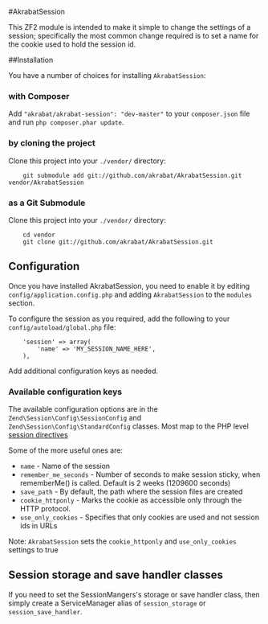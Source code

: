 #AkrabatSession

This ZF2 module is intended to make it simple to change the settings of a 
session; specifically the most common change required is to set a name for
the cookie used to hold the session id.

##Installation

You have a number of choices for installing `AkrabatSession`:

### with Composer

Add `"akrabat/akrabat-session": "dev-master"` to your `composer.json` file and run `php composer.phar update`.

### by cloning the project

Clone this project into your `./vendor/` directory:

        git submodule add git://github.com/akrabat/AkrabatSession.git vendor/AkrabatSession

### as a Git Submodule

Clone this project into your `./vendor/` directory:

        cd vendor
        git clone git://github.com/akrabat/AkrabatSession.git

## Configuration

Once you have installed AkrabatSession, you need to enable it by editing 
`config/application.config.php` and adding `AkrabatSession` to the `modules`
section.

To configure the session as you required, add the following to your 
`config/autoload/global.php` file:

        'session' => array(
            'name' => 'MY_SESSION_NAME_HERE',
        ),

Add additional configuration keys as needed.


### Available configuration keys

The available configuration options are in the `Zend\Session\Config\SessionConfig`
and `Zend\Session\Config\StandardConfig` classes. Most map to the PHP level
[session directives](http://www.php.net/manual/en/session.configuration.php)


Some of the more useful ones are:

* `name` - Name of the session
* `remember_me_seconds` - Number of seconds to make session sticky, when rememberMe() is called. Default is 2 weeks (1209600 seconds)
* `save_path` - By default, the path where the session files are created
* `cookie_httponly` - Marks the cookie as accessible only through the HTTP protocol.
* `use_only_cookies` - Specifies that only cookies are used and not session ids in URLs

Note: `AkrabatSession` sets the `cookie_httponly` and `use_only_cookies` settings to true


## Session storage and save handler classes

If you need to set the SessionMangers's storage or save handler class, then
simply create a ServiceManager alias of `session_storage` or `session_save_handler`.
